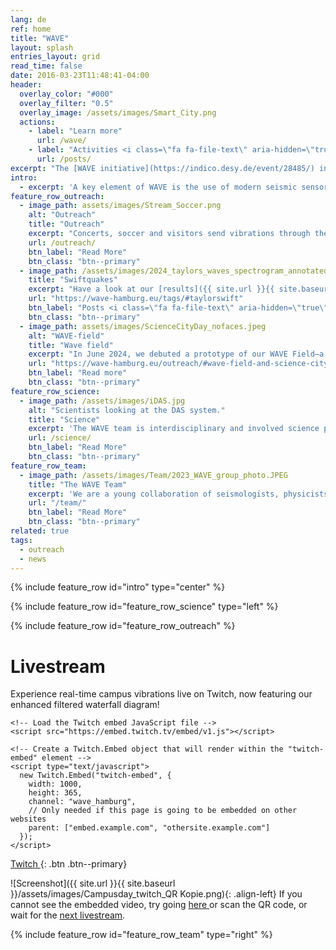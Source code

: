 ```yaml
---
lang: de
ref: home
title: "WAVE"
layout: splash
entries_layout: grid
read_time: false
date: 2016-03-23T11:48:41-04:00
header:
  overlay_color: "#000"
  overlay_filter: "0.5"
  overlay_image: /assets/images/Smart_City.png
  actions:
    - label: "Learn more"
      url: /wave/
    - label: "Activities <i class=\"fa fa-file-text\" aria-hidden=\"true\"></i>"
      url: /posts/
excerpt: "The [WAVE initiative](https://indico.desy.de/event/28485/) investigates and designs a seismic and geo-acoustic measurement network in and around the Science City Hamburg Bahrenfeld. WAVE is a unique and innovative infrastructure for geophysics, physics and large-scale research facilities."
intro: 
  - excerpt: 'A key element of WAVE is the use of modern seismic sensors, in particular distributed acoustic sensing (DAS). This technology uses fiber optic cables as sensitive seismic sensors. It enables ground motion data to be recorded at an unprecedented spatial density over long distances.'
feature_row_outreach:
  - image_path: assets/images/Stream_Soccer.png
    alt: "Outreach"
    title: "Outreach"
    excerpt: "Concerts, soccer and visitors send vibrations through the research campus. We showcase these live on Twitch, explanations on [Instagram <i class=\"fab fa-instagram\" aria-hidden=\"true\"></i>](https://www.instagram.com/wave.hamburg/) and present [results]({{ site.url }}{{ site.baseurl }}/posts/)."
    url: /outreach/
    btn_label: "Read More"
    btn_class: "btn--primary"
  - image_path: /assets/images/2024_taylors_waves_spectrogram_annotated.png
    title: "Swiftquakes"
    excerpt: "Have a look at our [results]({{ site.url }}{{ site.baseurl }}/posts/), screenshots and animations from the Taylor Swift Concert in the Volksparkstadion in Hamburg 2024."
    url: "https://wave-hamburg.eu/tags/#taylorswift"
    btn_label: "Posts <i class=\"fa fa-file-text\" aria-hidden=\"true\"></i>"
    btn_class: "btn--primary"
  - image_path: assets/images/ScienceCityDay_nofaces.jpeg
    alt: "WAVE-field"
    title: "Wave field"
    excerpt: "In June 2024, we debuted a prototype of our WAVE Field—a playground designed for visitors of Science City Day to explore the WAVE seismic network."
    url: "https://wave-hamburg.eu/outreach/#wave-field-and-science-city-day"
    btn_label: "Read more"
    btn_class: "btn--primary"
feature_row_science:
  - image_path: /assets/images/iDAS.jpg
    alt: "Scientists looking at the DAS system."
    title: "Science"
    excerpt: 'The WAVE team is interdisciplinary and involved science projects from geophysics, seismology, physics - especially accelerator and gravitational wave physics, informatics and engineering.'    
    url: /science/
    btn_label: "Read More"
    btn_class: "btn--primary"
feature_row_team:
  - image_path: /assets/images/Team/2023_WAVE_group_photo.JPEG
    title: "The WAVE Team"
    excerpt: 'We are a young collaboration of seismologists, physicists, engineers and computer scientists. Meet our team from the University of Hamburg, DESY, Helmut Schmidt University, GFZ Potsdam, and XFEL, working together on seismic and geophysical research.'
    url: "/team/"
    btn_label: "Read More"
    btn_class: "btn--primary"
related: true
tags:
  - outreach
  - news
---
```


{% include feature_row id="intro" type="center" %}

{% include feature_row id="feature_row_science" type="left" %}

{% include feature_row id="feature_row_outreach" %}



# Livestream


Experience real-time campus vibrations live on Twitch, now featuring our enhanced filtered waterfall diagram!


<html>
  <body>
    <!-- Add a placeholder for the Twitch embed -->
    <div id="twitch-embed"></div>

    <!-- Load the Twitch embed JavaScript file -->
    <script src="https://embed.twitch.tv/embed/v1.js"></script>

    <!-- Create a Twitch.Embed object that will render within the "twitch-embed" element -->
    <script type="text/javascript">
      new Twitch.Embed("twitch-embed", {
        width: 1000,
        height: 365,
        channel: "wave_hamburg",
        // Only needed if this page is going to be embedded on other websites
        parent: ["embed.example.com", "othersite.example.com"]
      });
    </script>
  </body>
</html>


[Twitch <i class="fab fa-twitch" aria-hidden="true"></i>](https://www.twitch.tv/wave_hamburg){: .btn .btn--primary}

![Screenshot]({{ site.url }}{{ site.baseurl }}/assets/images/Campusday_twitch_QR Kopie.png){: .align-left} If you cannot see the embedded video, try going [here <i class="fab fa-twitch" aria-hidden="true"></i>](https://m.twitch.tv/wave_hamburg) or scan the QR code, or wait for the [next livestream](/outreach/#upcoming). 


{% include feature_row id="feature_row_team" type="right" %}
